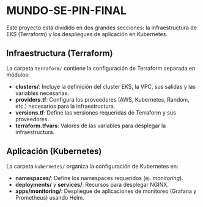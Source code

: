 # MUNDO-SE-PIN-FINAL

Este proyecto está dividido en dos grandes secciones: la infraestructura de EKS (Terraform) y los despliegues de aplicación en Kubernetes.

## Infraestructura (Terraform)

La carpeta `terraform/` contiene la configuración de Terraform separada en módulos:
- **clusters/**: Incluye la definición del cluster EKS, la VPC, sus salidas y las variables necesarias.
- **providers.tf**: Configura los proveedores (AWS, Kubernetes, Random, etc.) necesarios para la infraestructura.
- **versions.tf**: Define las versiones requeridas de Terraform y sus proveedores.
- **terraform.tfvars**: Valores de las variables para desplegar la infraestructura.

## Aplicación (Kubernetes)

La carpeta `kubernetes/` organiza la configuración de Kubernetes en:
- **namespaces/**: Define los namespaces requeridos (ej. *monitoring*).
- **deployments/** y **services/**: Recursos para desplegar NGINX.
- **apps/monitoring/**: Despliegue de aplicaciones de monitoreo (Grafana y Prometheus) usando Helm.
